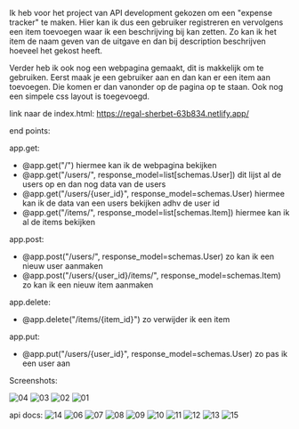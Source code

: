 Ik heb voor het project van API development gekozen om een "expense tracker" te maken.
Hier kan ik dus een gebruiker registreren en vervolgens een item toevoegen waar ik een beschrijving bij kan zetten. Zo kan ik het item de naam geven van de uitgave en dan bij description beschrijven hoeveel het gekost heeft.

Verder heb ik ook nog een webpagina gemaakt, dit is makkelijk om te gebruiken. Eerst maak je een gebruiker aan en dan kan er een item aan toevoegen. Die komen er dan vanonder op de pagina op te staan. Ook nog een simpele css layout is toegevoegd.

link naar de index.html: https://regal-sherbet-63b834.netlify.app/

end points:

app.get:
- @app.get("/") hiermee kan ik de webpagina bekijken
- @app.get("/users/", response_model=list[schemas.User]) dit lijst al de users op en dan nog data van de users
- @app.get("/users/{user_id}", response_model=schemas.User) hiermee kan ik de data van een users bekijken adhv de user id
- @app.get("/items/", response_model=list[schemas.Item]) hiermee kan ik al de items bekijken

app.post:
- @app.post("/users/", response_model=schemas.User) zo kan ik een nieuw user aanmaken
- @app.post("/users/{user_id}/items/", response_model=schemas.Item) zo kan ik een nieuw item aanmaken

app.delete:
- @app.delete("/items/{item_id}") zo verwijder ik een item 

app.put:
- @app.put("/users/{user_id}", response_model=schemas.User) zo pas ik een user aan


Screenshots:

![04](https://github.com/ArthurVanDoren/expense_tracker_api/assets/91262433/aa7c1b59-9fec-42f1-bc95-d43c0db2e9dd)
![03](https://github.com/ArthurVanDoren/expense_tracker_api/assets/91262433/bffeb12d-37e7-4a5b-b5a2-0bc7fbf8591c)
![02](https://github.com/ArthurVanDoren/expense_tracker_api/assets/91262433/4e803405-3de0-4f4d-b5d2-25b14e37db97)
![01](https://github.com/ArthurVanDoren/expense_tracker_api/assets/91262433/837ca5b9-ab52-4cb8-ad29-8c690f0f08c2)

api docs:
![14](https://github.com/ArthurVanDoren/expense_tracker_api/assets/91262433/74f515bc-8709-4a54-95ef-266bc60fe476)
![06](https://github.com/ArthurVanDoren/expense_tracker_api/assets/91262433/06d2f855-3390-4634-8e2f-e44de6ad1437)
![07](https://github.com/ArthurVanDoren/expense_tracker_api/assets/91262433/8e27c026-6ffc-46bb-9bf6-f3df618fe320)
![08](https://github.com/ArthurVanDoren/expense_tracker_api/assets/91262433/79fa5bea-20df-4bf6-b09e-b713dbb407cf)
![09](https://github.com/ArthurVanDoren/expense_tracker_api/assets/91262433/d37892e8-0687-4e91-8634-00a9e7a9e351)
![10](https://github.com/ArthurVanDoren/expense_tracker_api/assets/91262433/9e045f42-9a1c-4fb3-9825-f910ff5c171c)
![11](https://github.com/ArthurVanDoren/expense_tracker_api/assets/91262433/a1e24722-79cb-409c-863f-58122c2c91fa)
![12](https://github.com/ArthurVanDoren/expense_tracker_api/assets/91262433/500f8c1a-7545-43b3-8ecf-1a53d33f7513)
![13](https://github.com/ArthurVanDoren/expense_tracker_api/assets/91262433/72b9fd6b-8b0e-4ad8-95c1-76e682810265)
![15](https://github.com/ArthurVanDoren/expense_tracker_api/assets/91262433/ca64bf81-b721-4e30-afa5-eaefd8b99722)
